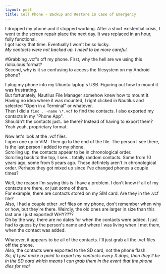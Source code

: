```yaml
---
layout: post
title: Cell Phone - Backup and Restore in Case of Emergency
---
```

I dropped my phone and it stopped working.  After a short existential crisis, 
I went to the screen repair place the next day.  It was replaced in an hour,
fully functional.  
I got lucky that time.  Eventually I won't be so lucky.  
_My contacts were not backed up.  I need to be more careful._
  
#Grabbing .vcf's off my phone.
First, why the hell are we using this ridiculous format?  
Second, why is it so confusing to access the filesystem on my Android phone?  
  
I plug my phone into my Ubuntu laptop's USB.  Figuring out how to mount it was frustrating.  
But fortunately, Nautilus File Manager somehow knew how to mount it.  
Having no idea where it was mounted, I right clicked in Nautilus and selected "Open in a Terminal" or whatever.  
Then I did a `find . -name \*.vcf` to find the contacts.  I also exported my contacts in my "Phone App".  
Shouldn't the contacts just.. be there?  Instead of having to export them?  Yeah yeah, proprietary format.  
  
Now let's look at the .vcf files.  
I open one up in VIM.  Then go to the end of the file.  The person I see there, is the last person I added to my phone.  
Scrolling up, the contacts appear to be in chronological order.  
Scrolling back to the top, I see... totally random contacts.  Some from 10 years ago, some from 5 years ago.
Those defintely aren't in chronological order.  Perhaps they got mixed up since I've changed phones a couple times?  
  
Well, the reason I'm saying this is I have a problem.  I don't know if all of my contacts are there, or just some of them.  
For example, there are contacts stored on my SIM card.  Are they in the .vcf file?  
Also, I had a couple other .vcf files on my phone, don't remember when why or how, but they're there.
Weirdly, the old ones are larger in size than this last one I just exported!  WHY????  
Oh by the way, there are no dates for when the contacts were added.  I just had to guess by the person's name and where 
I was living when I met them, when the contact was added.
  
Whatever, it appears to be all of the contacts.  I'll just grab all the .vcf files off the phone.  
Also,  the contacts were exported to the SD card, not the phone flash.  
*So, if I just make a point to export my contacts every X days, then they'll be in the SD card which means I can grab them in the event that the phone dies for real*  

